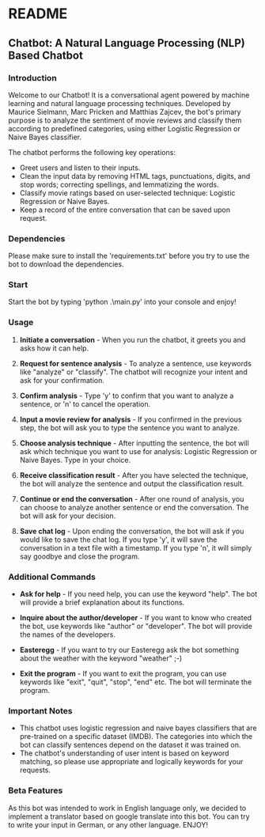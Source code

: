 # README

## Chatbot: A Natural Language Processing (NLP) Based Chatbot

### Introduction

Welcome to our Chatbot! It is a conversational agent powered by machine learning and natural language processing techniques. Developed by Maurice Sielmann, Marc Pricken and Matthias Zajcev, the bot's primary purpose is to analyze the sentiment of movie reviews and classify them according to predefined categories, using either Logistic Regression or Naive Bayes classifier. 

The chatbot performs the following key operations:

- Greet users and listen to their inputs.
- Clean the input data by removing HTML tags, punctuations, digits, and stop words; correcting spellings, and lemmatizing the words.
- Classify movie ratings based on user-selected technique: Logistic Regression or Naive Bayes.
- Keep a record of the entire conversation that can be saved upon request.

### Dependencies
Please make sure to install the 'requirements.txt' before you try to use the bot to download the dependencies.

### Start
Start the bot by typing 'python .\main.py' into your console and enjoy!

### Usage

1. **Initiate a conversation** - When you run the chatbot, it greets you and asks how it can help. 

2. **Request for sentence analysis** - To analyze a sentence, use keywords like "analyze" or "classify". The chatbot will recognize your intent and ask for your confirmation.

3. **Confirm analysis** - Type 'y' to confirm that you want to analyze a sentence, or 'n' to cancel the operation.

4. **Input a movie review for analysis** - If you confirmed in the previous step, the bot will ask you to type the sentence you want to analyze.

5. **Choose analysis technique** - After inputting the sentence, the bot will ask which technique you want to use for analysis: Logistic Regression or Naive Bayes. Type in your choice.

6. **Receive classification result** - After you have selected the technique, the bot will analyze the sentence and output the classification result.

7. **Continue or end the conversation** - After one round of analysis, you can choose to analyze another sentence or end the conversation. The bot will ask for your decision.

8. **Save chat log** - Upon ending the conversation, the bot will ask if you would like to save the chat log. If you type 'y', it will save the conversation in a text file with a timestamp. If you type 'n', it will simply say goodbye and close the program.

### Additional Commands

- **Ask for help** - If you need help, you can use the keyword "help". The bot will provide a brief explanation about its functions.

- **Inquire about the author/developer** - If you want to know who created the bot, use keywords like "author" or "developer". The bot will provide the names of the developers.

- **Easteregg** - If you want to try our Easteregg ask the bot something about the weather with the keyword "weather" ;-)

- **Exit the program** - If you want to exit the program, you can use keywords like "exit", "quit", "stop", "end" etc. The bot will terminate the program.

### Important Notes

- This chatbot uses logistic regression and naive bayes classifiers that are pre-trained on a specific dataset (IMDB). The categories into which the bot can classify sentences depend on the dataset it was trained on.
- The chatbot's understanding of user intent is based on keyword matching, so please use appropriate and logically keywords for your requests.

### Beta Features

As this bot was intended to work in English language only, we decided to implement a translator based on google translate into this bot. You can try to write your input in German, or any other language. 
ENJOY! 
